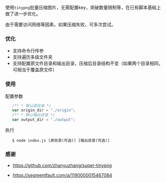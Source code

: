 

 使用`tinypng`批量压缩图片，无需配置key，突破数量限制等，在已有脚本基础上做了进一步优化。

 由于需要访问网络等因素，如果压缩失败，可多次尝试。


### 优化

 * 支持命令行传参
 * 支持遍历多级文件夹
 * 支持配置原文件目录和输出目录，压缩后目录结构不变（如果两个目录相同，可相当于覆盖原文件）

 ### 使用

 配置参数

 ```js
    /** * 默认原目录 */
    var origin_dir = "./origin";
    /** * 默认输出目录 */
    var output_dir = "./output";
 ```

 执行

 ```
    $ node index.js [原目录(可选)] [输出目录(可选)]
 ```

 ### 感谢 
 
 * https://github.com/zhanyuzhang/super-tinypng 

 * https://segmentfault.com/a/1190000015467084
